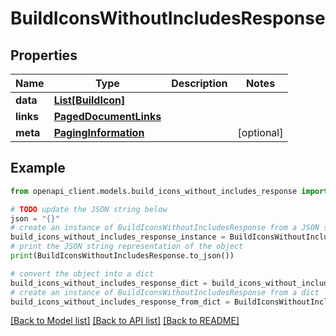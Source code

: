 # BuildIconsWithoutIncludesResponse


## Properties

Name | Type | Description | Notes
------------ | ------------- | ------------- | -------------
**data** | [**List[BuildIcon]**](BuildIcon.md) |  | 
**links** | [**PagedDocumentLinks**](PagedDocumentLinks.md) |  | 
**meta** | [**PagingInformation**](PagingInformation.md) |  | [optional] 

## Example

```python
from openapi_client.models.build_icons_without_includes_response import BuildIconsWithoutIncludesResponse

# TODO update the JSON string below
json = "{}"
# create an instance of BuildIconsWithoutIncludesResponse from a JSON string
build_icons_without_includes_response_instance = BuildIconsWithoutIncludesResponse.from_json(json)
# print the JSON string representation of the object
print(BuildIconsWithoutIncludesResponse.to_json())

# convert the object into a dict
build_icons_without_includes_response_dict = build_icons_without_includes_response_instance.to_dict()
# create an instance of BuildIconsWithoutIncludesResponse from a dict
build_icons_without_includes_response_from_dict = BuildIconsWithoutIncludesResponse.from_dict(build_icons_without_includes_response_dict)
```
[[Back to Model list]](../README.md#documentation-for-models) [[Back to API list]](../README.md#documentation-for-api-endpoints) [[Back to README]](../README.md)



